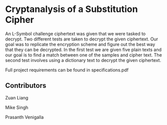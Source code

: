 # Cryptanalysis of a Substitution Cipher

An L-Symbol challenge ciphertext was given that we were tasked to decrypt. Two different tests are taken to decrypt the given ciphertext. Our goal was to replicate the encryption scheme and figure out the best way that they can be decrypted. In the first test we are given five plain texts and our goal is to find a match between one of the samples and cipher text.  The second test involves using a dictionary text to decrypt the given ciphertext. 

Full project requirements can be found in specifications.pdf

## Contributors

Zuan Liang 

Mike Singh 

Prasanth Venigalla
